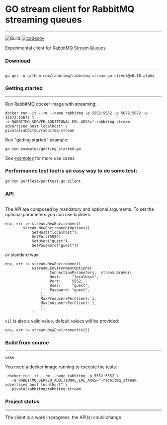 # GO stream client for RabbitMQ streaming queues
---
![Build](https://github.com/rabbitmq/rabbitmq-stream-go-client/workflows/Build/badge.svg)
[![codecov](https://codecov.io/gh/rabbitmq/rabbitmq-stream-go-client/branch/main/graph/badge.svg?token=HZD4S71QIM)](https://codecov.io/gh/rabbitmq/rabbitmq-stream-go-client)

Experimental client for [RabbitMQ Stream Queues](https://github.com/rabbitmq/rabbitmq-server/tree/master/deps/rabbitmq_stream)

### Download
---

```
go get -u github.com/rabbitmq/rabbitmq-stream-go-client@v0.10-alpha
```

### Getting started
---

Run RabbitMQ docker image with streaming:
```
docker run -it --rm --name rabbitmq -p 5552:5552 -p 5672:5672 -p 15672:15672 \
-e RABBITMQ_SERVER_ADDITIONAL_ERL_ARGS="-rabbitmq_stream advertised_host localhost" \
pivotalrabbitmq/rabbitmq-stream
```

Run "getting started" example:
```
go run examples/getting_started.go
```

See [examples](./examples/) for more use cases

### Performance test tool is an easy way to do some test:

```
go run perfTest/perftest.go silent
```

### API
---

The API are composed by mandatory and optional arguments.
To set the optional parameters you can use builders:

```golang
env, err := stream.NewEnvironment(
		stream.NewEnvironmentOptions().
			SetHost("localhost").
			SetPort(5552).
			SetUser("guest").
			SetPassword("guest"))
```

or standard way:
```golang
env, err := stream.NewEnvironment(
            &stream.EnvironmentOptions{
                    ConnectionParameters:  stream.Broker{
                    Host:     "localhost",
                    Port:     5552,
                    User:     "guest",
                    Password: "guest",
                },
                MaxProducersPerClient: 1,
                MaxConsumersPerClient: 1,
                },
            )
```


`nil` is also a valid value, default values will be provided:

```golang
env, err := stream.NewEnvironment(nil) 
```

### Build from source
---

```shell
make 
```

You need a docker image running to execute the tests:

```
 docker run -it --rm --name rabbitmq -p 5552:5552 \
   -e RABBITMQ_SERVER_ADDITIONAL_ERL_ARGS="-rabbitmq_stream advertised_host localhost" \
   pivotalrabbitmq/rabbitmq-stream
```

### Project status
---
The client is a work in progress, the API(s) could change
